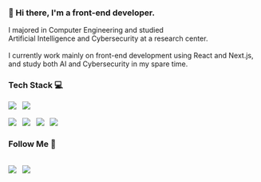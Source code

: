    
### 🌟 Hi there, I'm a front-end developer.
I majored in Computer Engineering and studied <br>
Artificial Intelligence and Cybersecurity at a research center.<br>
<br>
I currently work mainly on front-end development using React and Next.js, <br>
and study both AI and Cybersecurity in my spare time.   

        
  ### Tech Stack 💻   
   <p>
      <img src="https://img.shields.io/badge/JavaScript-F7DF1E?style=flat-square&logo=JavaScript&logoColor=white"/> &nbsp;
      <img src="https://img.shields.io/badge/Python-3776AB?style=flat-square&logo=Python&logoColor=white"/> &nbsp;
   </p>

   <p>
      <img src="https://img.shields.io/badge/Next.js-000000?style=flat-square&logo=Next.js&logoColor=white"/> &nbsp;
      <img src="https://img.shields.io/badge/MySQL-4479A1?style=flat-square&logo=MySQL&logoColor=white"/> &nbsp;
      <img src="https://img.shields.io/badge/React-61DAFB?style=flat-square&logo=React&logoColor=white"/> &nbsp;
      <img src="https://img.shields.io/badge/Firebase-FFCA28?style=flat-square&logo=Firebase&logoColor=white"/> 
   </p>

      
  ### Follow Me 💫   

  <br>
  <a href="mailto:jihyun.kim.dev@gmail.com">
     <img src="https://img.shields.io/badge/Gmail-EA4335?style=flat-square&logo=Gmail&logoColor=white"/></a> &nbsp;
   <a href="https://jihyun-dev.tistory.com/">
      <img src="https://img.shields.io/badge/Tech Blog-000000?style=flat-square&logo=Tistory&logoColor=white&link=https://jihyun-dev.tistory.com/"/></a>





